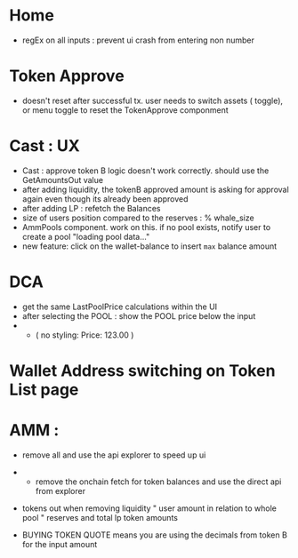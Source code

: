 # Home

- regEx on all inputs : prevent ui crash from entering non number

# Token Approve

- doesn't reset after successful tx. user needs to switch assets ( toggle), or menu toggle to reset the TokenApprove componment

# Cast : UX

- Cast : approve token B logic doesn't work correctly. should use the GetAmountsOut value
- after adding liquidity, the tokenB approved amount is asking for approval again even though its already been approved
- after adding LP : refetch the Balances
- size of users position compared to the reserves : % whale_size
- AmmPools component. work on this. if no pool exists, notify user to create a pool "loading pool data..."
- new feature: click on the wallet-balance to insert `max` balance amount

# DCA

- get the same LastPoolPrice calculations within the UI
- after selecting the POOL : show the POOL price below the input
- - ( no styling: Price: 123.00 )


# Wallet Address switching on Token List page

# AMM :

- <TokenBalance> remove all and use the api explorer to speed up ui
- - remove the onchain fetch for token balances and use the direct api from explorer

- tokens out when removing liquidity " user amount in relation to whole pool " reserves and total lp token amounts
- BUYING TOKEN QUOTE means you are using the decimals from token B for the input amount
